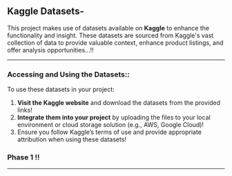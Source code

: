 ## Kaggle Datasets-

This project makes use of datasets available on **Kaggle** to enhance the functionality and insight. These datasets are sourced from Kaggle's vast collection of data to provide valuable context, enhance product listings, and offer analysis opportunities...!!

---

### Accessing and Using the Datasets::
To use these datasets in your project:
1. **Visit the Kaggle website** and download the datasets from the provided links!
2. **Integrate them into your project** by uploading the files to your local environment or cloud storage solution (e.g., AWS, Google Cloud)!
3. Ensure you follow Kaggle’s terms of use and provide appropriate attribution when using these datasets!

### Phase 1 !!
---
